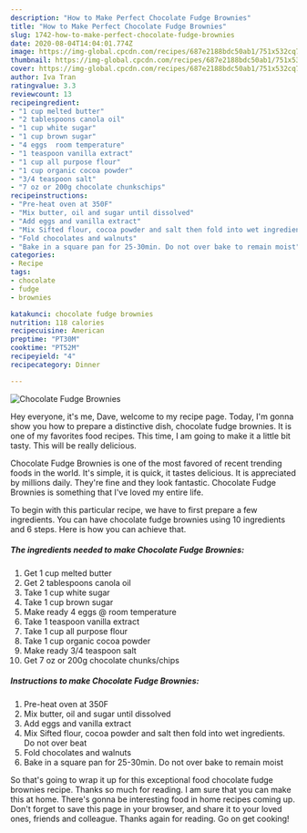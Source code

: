 ```yaml
---
description: "How to Make Perfect Chocolate Fudge Brownies"
title: "How to Make Perfect Chocolate Fudge Brownies"
slug: 1742-how-to-make-perfect-chocolate-fudge-brownies
date: 2020-08-04T14:04:01.774Z
image: https://img-global.cpcdn.com/recipes/687e2188bdc50ab1/751x532cq70/chocolate-fudge-brownies-recipe-main-photo.jpg
thumbnail: https://img-global.cpcdn.com/recipes/687e2188bdc50ab1/751x532cq70/chocolate-fudge-brownies-recipe-main-photo.jpg
cover: https://img-global.cpcdn.com/recipes/687e2188bdc50ab1/751x532cq70/chocolate-fudge-brownies-recipe-main-photo.jpg
author: Iva Tran
ratingvalue: 3.3
reviewcount: 13
recipeingredient:
- "1 cup melted butter"
- "2 tablespoons canola oil"
- "1 cup white sugar"
- "1 cup brown sugar"
- "4 eggs  room temperature"
- "1 teaspoon vanilla extract"
- "1 cup all purpose flour"
- "1 cup organic cocoa powder"
- "3/4 teaspoon salt"
- "7 oz or 200g chocolate chunkschips"
recipeinstructions:
- "Pre-heat oven at 350F"
- "Mix butter, oil and sugar until dissolved"
- "Add eggs and vanilla extract"
- "Mix Sifted flour, cocoa powder and salt then fold into wet ingredients. Do not over beat"
- "Fold chocolates and walnuts"
- "Bake in a square pan for 25-30min. Do not over bake to remain moist"
categories:
- Recipe
tags:
- chocolate
- fudge
- brownies

katakunci: chocolate fudge brownies 
nutrition: 118 calories
recipecuisine: American
preptime: "PT30M"
cooktime: "PT52M"
recipeyield: "4"
recipecategory: Dinner

---
```



![Chocolate Fudge Brownies](https://img-global.cpcdn.com/recipes/687e2188bdc50ab1/751x532cq70/chocolate-fudge-brownies-recipe-main-photo.jpg)

Hey everyone, it's me, Dave, welcome to my recipe page. Today, I'm gonna show you how to prepare a distinctive dish, chocolate fudge brownies. It is one of my favorites food recipes. This time, I am going to make it a little bit tasty. This will be really delicious.



Chocolate Fudge Brownies is one of the most favored of recent trending foods in the world. It's simple, it is quick, it tastes delicious. It is appreciated by millions daily. They're fine and they look fantastic. Chocolate Fudge Brownies is something that I've loved my entire life.


To begin with this particular recipe, we have to first prepare a few ingredients. You can have chocolate fudge brownies using 10 ingredients and 6 steps. Here is how you can achieve that.

<!--inarticleads1-->

##### The ingredients needed to make Chocolate Fudge Brownies:

1. Get 1 cup melted butter
1. Get 2 tablespoons canola oil
1. Take 1 cup white sugar
1. Take 1 cup brown sugar
1. Make ready 4 eggs @ room temperature
1. Take 1 teaspoon vanilla extract
1. Take 1 cup all purpose flour
1. Take 1 cup organic cocoa powder
1. Make ready 3/4 teaspoon salt
1. Get 7 oz or 200g chocolate chunks/chips




<!--inarticleads2-->

##### Instructions to make Chocolate Fudge Brownies:

1. Pre-heat oven at 350F
1. Mix butter, oil and sugar until dissolved
1. Add eggs and vanilla extract
1. Mix Sifted flour, cocoa powder and salt then fold into wet ingredients. Do not over beat
1. Fold chocolates and walnuts
1. Bake in a square pan for 25-30min. Do not over bake to remain moist




So that's going to wrap it up for this exceptional food chocolate fudge brownies recipe. Thanks so much for reading. I am sure that you can make this at home. There's gonna be interesting food in home recipes coming up. Don't forget to save this page in your browser, and share it to your loved ones, friends and colleague. Thanks again for reading. Go on get cooking!
